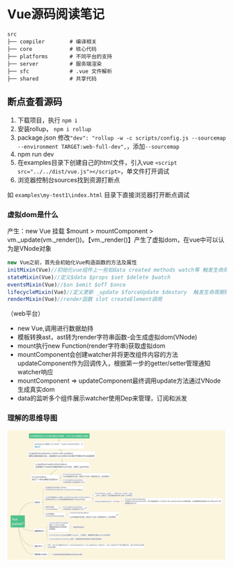 # Vue源码阅读笔记

```
src
├── compiler        # 编译相关 
├── core            # 核心代码 
├── platforms       # 不同平台的支持
├── server          # 服务端渲染
├── sfc             # .vue 文件解析
├── shared          # 共享代码
```

## 断点查看源码

1. 下载项目，执行 `npm i`
2. 安装rollup， `npm i rollup`
3. package.json 修改`"dev": "rollup -w -c scripts/config.js --sourcemap --environment TARGET:web-full-dev",`，添加`--sourcemap`
4. npm run dev
5. 在examples目录下创建自己的html文件，引入vue `<script src="../../dist/vue.js"></script>`，单文件打开调试
6. 浏览器控制台sources找到资源打断点
   
如 `examples\my-test1\index.html` 目录下直接浏览器打开断点调试


### 虚拟dom是什么
产生：new Vue 挂载 $mount > mountComponent > vm._update(vm._render())。【vm._render()】产生了虚拟dom，在vue中可以认为是VNode对象


```js
new Vue之前，首先会初始化Vue构造函数的方法及属性
initMixin(Vue)//初始化vue组件上一些如data created methods watch等 触发生命周期钩子函数：beforeCreate created
stateMixin(Vue)//定义$data $props $set $delete $watch
eventsMixin(Vue)//$on $emit $off $once
lifecycleMixin(Vue)//定义更新 _update $forceUpdate $destory  触发生命周期钩子函数： 'beforeDestroy' , 'destroyed' , 'beforeMount' , 'beforeUpdate' ,'mounted', 'activated' , 'deactivated'
renderMixin(Vue)//render函数 slot createElement调用
```

（web平台）
- new Vue,调用进行数据劫持
- 模板转换ast，ast转为render字符串函数-会生成虚拟dom(VNode)
- mount执行new Function(render字符串)获取虚拟dom
- mountComponent会创建watcher并将更改组件内容的方法updateComponent作为回调传入，根据第一步的getter/setter管理通知watcher响应
- mountComponent => updateComponent最终调用update方法通过VNode生成真实dom
- data的监听多个组件展示watcher使用Dep来管理，订阅和派发

### 理解的思维导图

![大纲](img/map.png)